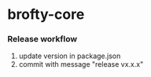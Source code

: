 # brofty-core


### Release workflow
1. update version in package.json
2. commit with message "release vx.x.x"
